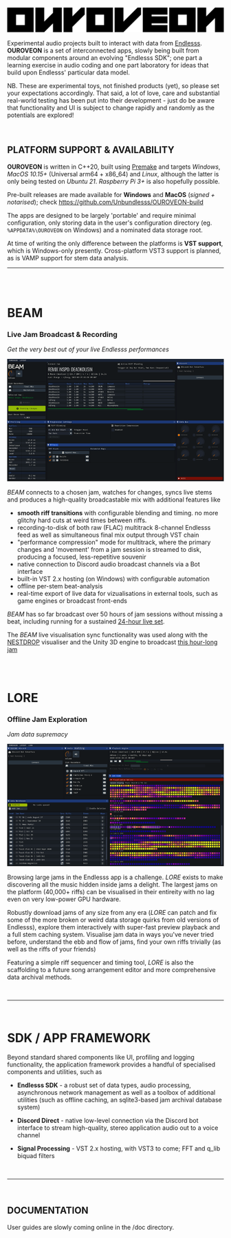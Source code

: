 ![](doc/ouroveon_ftype.png)

Experimental audio projects built to interact with data from [Endlesss](https://endlesss.fm). **OUROVEON** is a set of interconnected apps, slowly being built from modular components around an evolving "Endlesss SDK"; one part a learning exercise in audio coding and one part laboratory for ideas that build upon Endlesss' particular data model.

NB. These are experimental toys, not finished products (yet), so please set your expectations accordingly. That said, a lot of love, care and substantial real-world testing has been put into their development - just do be aware that functionality and UI is subject to change rapidly and randomly as the potentials are explored!

<br>

## PLATFORM SUPPORT & AVAILABILITY

**OUROVEON** is written in C++20, built using [Premake](premake.github.io) and targets *Windows*, *MacOS 10.15+* (Universal arm64 + x86_64) and *Linux*, although the latter is only being tested on *Ubuntu 21*. *Raspberry Pi 3+* is also hopefully possible.

Pre-built releases are made available for **Windows** and **MacOS** (*signed + notarised*); check https://github.com/Unbundlesss/OUROVEON-build

The apps are designed to be largely 'portable' and require minimal configuration, only storing data in the user's configuration directory (eg. `%APPDATA%\OUROVEON` on Windows) and a nominated data storage root.

At time of writing the only difference between the platforms is **VST support**, which is Windows-only presently. Cross-platform VST3 support is planned, as is VAMP support for stem data analysis.

<hr>
<br>
<br>

# BEAM

### __Live Jam Broadcast & Recording__

*Get the very best out of your live Endlesss performances*

![](doc/ui_beam_1.png)

_BEAM_ connects to a chosen jam, watches for changes, syncs live stems and produces a high-quality broadcastable mix with additional features like

* **smooth riff transitions** with configurable blending and timing. no more glitchy hard cuts at weird times between riffs.
* recording-to-disk of both raw (FLAC) multitrack 8-channel Endlesss feed as well as simultaneous final mix output through VST chain
* "performance compression" mode for multitrack, where the primary changes and 'movement' from a jam session is streamed to disk, producing a focused, less-repetitive souvenir
* native connection to Discord audio broadcast channels via a Bot interface
* built-in VST 2.x hosting (on Windows) with configurable automation
* offline per-stem beat-analysis
* real-time export of live data for vizualisations in external tools, such as game engines or broadcast front-ends

_BEAM_ has so far broadcast over 50 hours of jam sessions without missing a beat, including running for a sustained [24-hour live set](https://www.youtube.com/watch?v=DHh6k6ehYDg).

The _BEAM_ live visualisation sync functionality was used along with the [NESTDROP](https://nestimmersion.ca/nestdrop.php) visualiser and the Unity 3D engine to broadcast [this hour-long jam](https://www.youtube.com/watch?v=cQ2DRpkBmyE)

<br>
<br>

# LORE

### __Offline Jam Exploration__

*Jam data supremacy*

![](doc/ui_lore_1.png)

Browsing large jams in the Endlesss app is a challenge. _LORE_ exists to make discovering all the music hidden inside jams a delight. The largest jams on the platform (40,000+ riffs) can be visualised in their entireity with no lag even on very low-power GPU hardware.

Robustly download jams of any size from any era (_LORE_ can patch and fix some of the more broken or weird data storage quirks from old versions of Endlesss), explore them interactively with super-fast preview playback and a full stem caching system. Visualise jam data in ways you've never tried before, understand the ebb and flow of jams, find your own riffs trivially (as well as the riffs of your friends)

Featuring a simple riff sequencer and timing tool, _LORE_ is also the scaffolding to a future song arrangement editor and more comprehensive data archival methods.


<br>
<hr>
<br>

# SDK / APP FRAMEWORK

Beyond standard shared components like UI, profiling and logging functionality, the application framework provides a handful of specialised components and utilities, such as

* **Endlesss SDK** - a robust set of data types, audio processing, asynchronous network management as well as a toolbox of additional utilities (such as offline caching, an sqlite3-based jam archival database system)

* **Discord Direct** - native low-level connection via the Discord bot interface to stream high-quality, stereo application audio out to a voice channel

* **Signal Processing** - VST 2.x hosting, with VST3 to come; FFT and q_lib biquad filters



<br>
<hr>
<br>

## DOCUMENTATION

User guides are slowly coming online in the /doc directory.